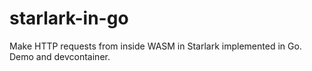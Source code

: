 # starlark-in-go
Make HTTP requests from inside WASM in Starlark implemented in Go. Demo and devcontainer.
